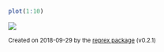``` r
plot(1:10)
```

![](https://i.imgur.com/QSg6XEh.png)

<sup>Created on 2018-09-29 by the [reprex package](https://reprex.tidyverse.org) (v0.2.1)</sup>
